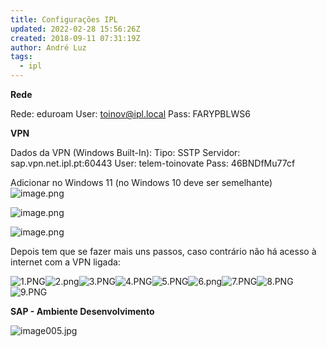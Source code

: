 ```yaml
---
title: Configurações IPL
updated: 2022-02-28 15:56:26Z
created: 2018-09-11 07:31:19Z
author: André Luz
tags:
  - ipl
---
```


**Rede**

Rede: eduroam
User: [toinov@ipl.local](mailto:toinov@ipl.local)
Pass: FARYPBLWS6

**VPN**

Dados da VPN (Windows Built-In):
Tipo: SSTP
Servidor: sap.vpn.net.ipl.pt:60443
User: telem-toinovate
Pass: 46BNDfMu77cf

Adicionar no Windows 11 (no Windows 10 deve ser semelhante)
![image.png](image-43.png)

![image.png](image-41.png)

![image.png](image-42.png)

Depois tem que se fazer mais uns passos, caso contrário não há acesso à internet com a VPN ligada:

![1.PNG](1.PNG)![2.png](2.png)![3.PNG](3.PNG)![4.PNG](4.PNG)![5.PNG](5.PNG)![6.png](6.png)![7.PNG](7.PNG)![8.PNG](8.PNG)![9.PNG](9.PNG)

**SAP - Ambiente Desenvolvimento**

![image005.jpg](image005.jpg)